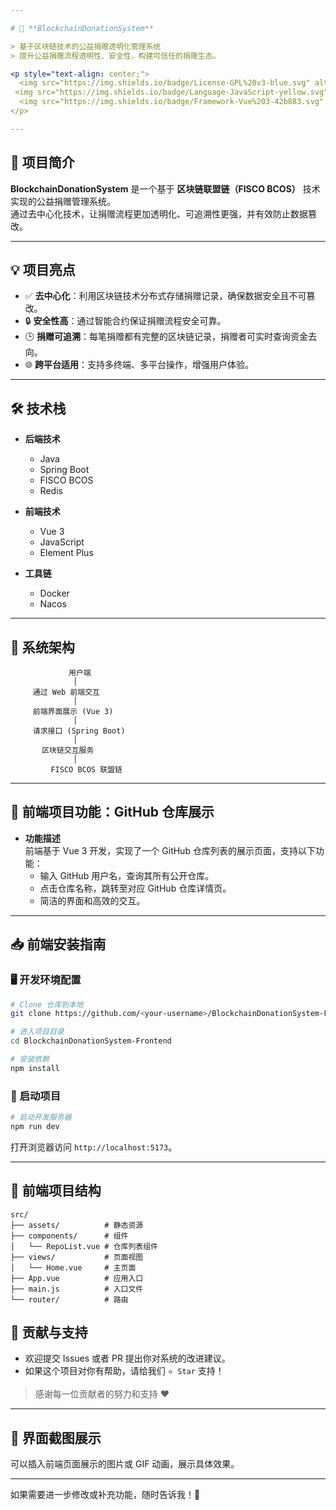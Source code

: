 ```yaml
---

# 🚀 **BlockchainDonationSystem**

> 基于区块链技术的公益捐赠透明化管理系统  
> 提升公益捐赠流程透明性、安全性，构建可信任的捐赠生态。

<p style="text-align: center;">
  <img src="https://img.shields.io/badge/License-GPL%20v3-blue.svg" alt="License">
 <img src="https://img.shields.io/badge/Language-JavaScript-yellow.svg" alt="Language">
  <img src="https://img.shields.io/badge/Framework-Vue%203-42b883.svg" alt="Framework">
</p>

---
```


## 🌟 **项目简介**

**BlockchainDonationSystem** 是一个基于 **区块链联盟链（FISCO BCOS）** 技术实现的公益捐赠管理系统。  
通过去中心化技术，让捐赠流程更加透明化、可追溯性更强，并有效防止数据篡改。

---

## 💡 **项目亮点**

- ✅ **去中心化**：利用区块链技术分布式存储捐赠记录，确保数据安全且不可篡改。
- 🔒 **安全性高**：通过智能合约保证捐赠流程安全可靠。
- 🕒 **捐赠可追溯**：每笔捐赠都有完整的区块链记录，捐赠者可实时查询资金去向。
- 🌐 **跨平台适用**：支持多终端、多平台操作，增强用户体验。

---

## 🛠️ **技术栈**

- **后端技术**
    - Java
    - Spring Boot
    - FISCO BCOS
    - Redis

- **前端技术**
    - Vue 3
    - JavaScript
    - Element Plus

- **工具链**
    - Docker
    - Nacos

---

## 📂 **系统架构**

```
             用户端
              │
     通过 Web 前端交互
              │
     前端界面展示 (Vue 3)
              │
     请求接口 (Spring Boot)
              │
       区块链交互服务
              │
         FISCO BCOS 联盟链
```

---

## 🚀 **前端项目功能：GitHub 仓库展示**

- **功能描述**  
  前端基于 Vue 3 开发，实现了一个 GitHub 仓库列表的展示页面，支持以下功能：
    - 输入 GitHub 用户名，查询其所有公开仓库。
    - 点击仓库名称，跳转至对应 GitHub 仓库详情页。
    - 简洁的界面和高效的交互。

---

## 📥 **前端安装指南**

### 🖥️ **开发环境配置**

```bash
# Clone 仓库到本地
git clone https://github.com/<your-username>/BlockchainDonationSystem-Frontend.git

# 进入项目目录
cd BlockchainDonationSystem-Frontend

# 安装依赖
npm install
```

### 🚀 **启动项目**

```bash
# 启动开发服务器
npm run dev
```

打开浏览器访问 `http://localhost:5173`。

---

## 📂 **前端项目结构**

```
src/
├── assets/          # 静态资源
├── components/      # 组件
│   └── RepoList.vue # 仓库列表组件
├── views/           # 页面视图
│   └── Home.vue     # 主页面
├── App.vue          # 应用入口
├── main.js          # 入口文件
└── router/          # 路由
```

## 💬 **贡献与支持**

- 欢迎提交 Issues 或者 PR 提出你对系统的改进建议。
- 如果这个项目对你有帮助，请给我们 `⭐ Star` 支持！

> 感谢每一位贡献者的努力和支持 ❤️

---

## 🎨 **界面截图展示**

可以插入前端页面展示的图片或 GIF 动画，展示具体效果。

---

如果需要进一步修改或补充功能，随时告诉我！🎉

